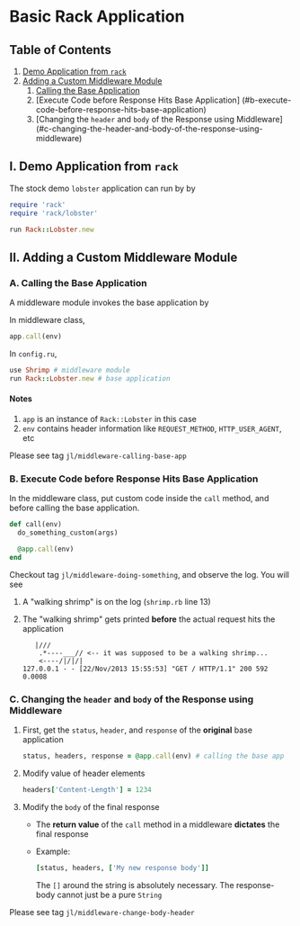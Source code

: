 # Basic Rack Application

## Table of Contents

1. [Demo Application from `rack`](#i-demo-application-from-rack)
2. [Adding a Custom Middleware Module](#ii-adding-a-custom-middleware-module)
    1. [Calling the Base Application](#a-calling-the-base-application)
    2. [Execute Code before Response Hits Base Application]
(#b-execute-code-before-response-hits-base-application)
    3. [Changing the `header` and `body` of the Response using Middleware]
(#c-changing-the-header-and-body-of-the-response-using-middleware)

## I. Demo Application from `rack`

The stock demo `lobster` application can run by by

```ruby
require 'rack'
require 'rack/lobster'

run Rack::Lobster.new
```

## II. Adding a Custom Middleware Module

### A. Calling the Base Application

A middleware module invokes the base application by

In middleware class,

```ruby
app.call(env)
```

In `config.ru`,

```ruby
use Shrimp # middleware module
run Rack::Lobster.new # base application
```

#### Notes

1. `app` is an instance of `Rack::Lobster` in this case
2. `env` contains header information like `REQUEST_METHOD`, `HTTP_USER_AGENT`,
etc

Please see tag `jl/middleware-calling-base-app`

### B. Execute Code before Response Hits Base Application

In the middleware class, put custom code inside the `call` method, and before
calling the base application.

```ruby
def call(env)
  do_something_custom(args)

  @app.call(env)
end
```

Checkout tag `jl/middleware-doing-something`, and observe the log. You will see

1. A "walking shrimp" is on the log (`shrimp.rb` line 13)
2. The "walking shrimp" gets printed **before** the actual request hits the
application

    ```text
       |///
        .*----___// <-- it was supposed to be a walking shrimp...
        <----/|/|/|
    127.0.0.1 - - [22/Nov/2013 15:55:53] "GET / HTTP/1.1" 200 592 0.0008
    ```

### C. Changing the `header` and `body` of the Response using Middleware

1. First, get the `status`, `header`, and `response` of the **original** base
application

    ```ruby
    status, headers, response = @app.call(env) # calling the base app
    ```

2. Modify value of header elements

    ```ruby
    headers['Content-Length'] = 1234
    ```

3. Modify the `body` of the final response
    * The **return value** of the `call` method in a middleware **dictates** the
        final response
    * Example:

        ```ruby
        [status, headers, ['My new response body']]
        ```

        The `[]` around the string is absolutely necessary. The response-body
        cannot just be a pure `String`

Please see tag `jl/middleware-change-body-header`

